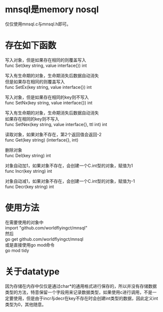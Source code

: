 # mnsql是memory nosql
仅仅使用mnsql.c与mnsql.h即可。  

# 存在如下函数
写入对象，但是如果存在相同的则覆盖写入  
func Set(key string, value interface{}) int  

写入有生命期的对象，生命期消失后数据自动消失  
但是如果存在相同的则覆盖写入  
func SetEx(key string, value interface{}) int  

写入对象，但是如果存在相同的key则不写入  
func SetNx(key string, value interface{}) int  

写入有生命期的对象，生命期消失后数据自动消失  
如果存在相同的key则不写入  
func SetNex(key string, value interface{}, ttl int) int  

读取对象，如果对象不存在，第2个返回值会返回-2  
func Get(key string) (interface{}, int)  

删除对象  
func Del(key string) int  

对象自动加1，如果对象不存在，会创建一个C.int型的对象，赋值为1  
func Incr(key string) int  

对象自动减1，如果对象不存在，会创建一个C.int型的对象，赋值为-1  
func Decr(key string) int  

# 使用方法  
在需要使用的对象中  
import "github.com/worldflyingct/mnsql"  
然后  
go get github.com/worldflyingct/mnsql  
或是直接使用go mod命令  
go mod tidy  

# 关于datatype
因为存储在内存中仅仅是通过char*的通用格式进行保存的，所以并没有存储数据类型的方法，特意保留一个字段用来记录数据类型，如果使用c进行调用，不是一定要使用，但是由于incr与decr在key不存在时会创建int类型的数据，因此定义int类型为0，其他随意。  
